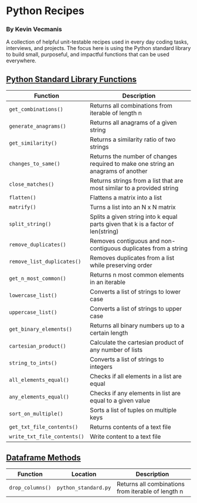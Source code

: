 # Python Recipes
### By Kevin Vecmanis

A collection of helpful unit-testable recipes used in every day coding tasks, interviews, and projects.  The focus here is using the Python standard library to build small, purposeful, and impactful functions that can be used everywhere.

## [Python Standard Library Functions](https://github.com/VanAurum/python-recipes/tree/master/recipes/Standard_Python)

| Function  | Description |
| -----| -----|
| `get_combinations()`  |  Returns all combinations from iterable of length n  |
| `generate_anagrams()`  |  Returns all anagrams of a given string  |
| `get_similarity()`  |  Returns a similarity ratio of two strings  |
| `changes_to_same()`  |  Returns the number of changes required to make one string an anagrams of another  |
| `close_matches()`  |  Returns strings from a list that are most similar to a provided string  |
| `flatten()`  |  Flattens a matrix into a list  |
| `matrify()`  |  Turns a list into an N x N matrix |
| `split_string()`  |  Splits a given string into k equal parts given that k is a factor of len(string)  |
| `remove_duplicates()`  |  Removes contiguous and non-contiguous duplicates from a string  |
| `remove_list_duplicates()`  |  Removes duplicates from a list while preserving order  |
| `get_n_most_common()`  | Returns n most common elements in an iterable  |
| `lowercase_list()`  | Converts a list of strings to lower case  |
| `uppercase_list()`  |  Converts a list of strings to upper case  |
| `get_binary_elements()`  |  Returns all binary numbers up to a certain length  |
| `cartesian_product()`  | Calculate the cartesian product of any number of lists |
| `string_to_ints()`  | Converts a list of strings to integers  |
| `all_elements_equal()`  | Checks if all elements in a list are equal |
| `any_elements_equal()`  | Checks if any elements in list are equal to a given value  |
| `sort_on_multiple()`  | Sorts a list of tuples on multiple keys  |
| `get_txt_file_contents()`  | Returns contents of a text file  |
| `write_txt_file_contents()`  | Write content to a text file |


## [Dataframe Methods](https://github.com/VanAurum/python-recipes/tree/master/recipes/Dataframes)

| Function  | Location | Description |
| -----| -----| -----|
| `drop_columns()`  | `python_standard.py` | Returns all combinations from iterable of length n  |

